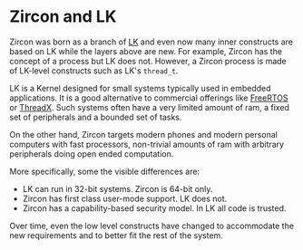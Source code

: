 # Zircon and LK

Zircon was born as a branch of [LK](https://github.com/littlekernel/lk) and even
now many inner constructs are based on LK while the layers above are new. For
example, Zircon has the concept of a process but LK does not. However, a Zircon
process is made of LK-level constructs such as LK's ``thread_t``.

LK is a Kernel designed for small systems typically used in embedded
applications. It is a good alternative to commercial offerings like
[FreeRTOS](http://www.freertos.org/) or [ThreadX](http://rtos.com/products/threadx/).
Such systems often have a very limited amount of ram, a fixed set of peripherals
and a bounded set of tasks.

On the other hand, Zircon targets modern phones and modern personal computers
with fast processors, non-trivial amounts of ram with arbitrary peripherals
doing open ended computation.

More specifically, some the visible differences are:

+ LK can run in 32-bit systems. Zircon is 64-bit only.
+ Zircon has first class user-mode support. LK does not.
+ Zircon has a capability-based security model. In LK all code is trusted.

Over time, even the low level constructs have changed to accommodate the new
requirements and to better fit the rest of the system.

